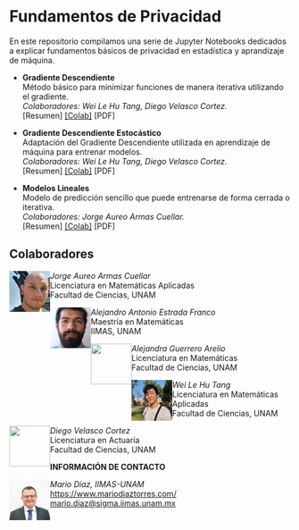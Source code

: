 # Fundamentos de Privacidad

En este repositorio compilamos una serie de Jupyter Notebooks dedicados a explicar fundamentos básicos de privacidad en estadística y aprandizaje de máquina.

* <b>Gradiente Descendiente</b><br>
  Método básico para minimizar funciones de manera iterativa utilizando el gradiente.<br>
  <i>Colaboradores: Wei Le Hu Tang, Diego Velasco Cortez.</i><br>
  [Resumen] <a href="">[Colab]</a> [PDF]

* <b>Gradiente Descendiente Estocástico</b><br>
  Adaptación del Gradiente Descendiente utilizada en aprendizaje de máquina para entrenar modelos.<br>
  <i>Colaboradores: Wei Le Hu Tang, Diego Velasco Cortez.</i><br>
  [Resumen] <a href="">[Colab]</a> [PDF]

* <b>Modelos Lineales</b><br>
  Modelo de predicción sencillo que puede entrenarse de forma cerrada o iterativa.<br>
  <i>Colaboradores: Jorge Aureo Armas Cuellar.</i><br>
  [Resumen] <a href="">[Colab]</a> [PDF]





## Colaboradores

<img src="/IMG/JorgeArmas.jpg" width="73" height="73" align="left"/><i>Jorge Aureo Armas Cuellar</i><br>Licenciatura en Matemáticas Aplicadas<br>Facultad de Ciencias, UNAM

<img src="/IMG/AlejandroEstrada.jpg" width="73" height="73" align="left"/><i>Alejandro Antonio Estrada Franco</i><br>Maestría en Matemáticas<br>IIMAS, UNAM

<img src="https://upload.wikimedia.org/wikipedia/commons/e/e0/SNice.svg" width="73" height="73" align="left"/><i>Alejandra Guerrero Arelio</i><br>Licenciatura en Matemáticas<br>Facultad de Ciencias, UNAM

<img src="/IMG/WeiLeHu.jpg" width="73" height="73" align="left"/><i>Wei Le Hu Tang</i><br>Licenciatura en Matemáticas Aplicadas<br>Facultad de Ciencias, UNAM

<img src="https://upload.wikimedia.org/wikipedia/commons/e/e0/SNice.svg" width="73" height="73" align="left"/><i>Diego Velasco Cortez</i><br>Licenciatura en Actuaría<br>Facultad de Ciencias, UNAM



<b>INFORMACIÓN DE CONTACTO</b><br>

<img src="/IMG/MarioDiaz.jpg" width="73" height="73" align="left"/>
<i>Mario Diaz, IIMAS-UNAM</i><br>
<a href="https://www.mariodiaztorres.com/">https://www.mariodiaztorres.com/</a><br>
<a href="mailto:mario.diaz@sigma.iimas.unam.mx">mario.diaz@sigma.iimas.unam.mx</a>
